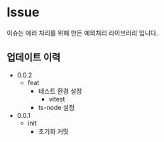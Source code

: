 # Issue

이슈는 에러 처리를 위해 만든 예외처리 라이브러리 입니다.

## 업데이트 이력

- 0.0.2
  - feat
    - 테스트 환경 설정
      - vitest
    - ts-node 설정
- 0.0.1
  - init
    - 초기화 커밋